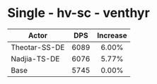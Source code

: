 # Single - hv-sc - venthyr
| Actor | DPS | Increase |
|---|:---:|:---:|
|Theotar-SS-DE|6089|6.00%|
|Nadjia-TS-DE|6076|5.77%|
|Base|5745|0.00%|
